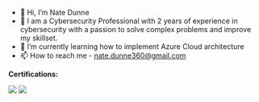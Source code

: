 - 👋 Hi, I’m Nate Dunne
- 👀 I am a Cybersecurity Professional with 2 years of experience in cybersecurity with a passion to solve complex problems and improve my skillset.
- 🌱 I’m currently learning how to implement Azure Cloud architecture
- 📫 How to reach me - nate.dunne360@gmail.com 

**Certifications:**

<img src="https://img.shields.io/badge/-Security%2B-FF0000?&style=for-the-badge&logo=CompTIA&logoColor=white" />
<img src="https://img.shields.io/badge/-SC%3A900%20Microsoft%20Certified%20Security%2C%20Compliance%2C%20and%20Identity%20Fundamentals-0078D4?&style=for-the-badge&logo=microsoft&logoColor=white" />



<!---
NateDunne/NateDunne is a ✨ special ✨ repository because its `README.md` (this file) appears on your GitHub profile.
You can click the Preview link to take a look at your changes.
--->
